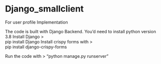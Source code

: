# Django_smallclient
For user profile Implementation

The code is built with Django Backend. 
You’d need to install python version 3.8
Install Django >                  
              pip install Django
Install crispy forms with >  
              pip install django-crispy-forms

Run the code with >
              “python manage.py runserver”

